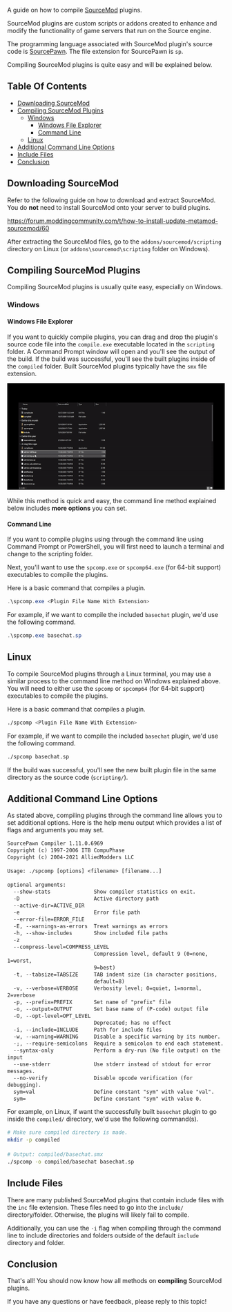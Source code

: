 A guide on how to compile [SourceMod](https://www.sourcemod.net/about.php) plugins.

SourceMod plugins are custom scripts or addons created to enhance and modify the functionality of game servers that run on the Source engine.

The programming language associated with SourceMod plugin's source code is [SourcePawn](https://github.com/alliedmodders/sourcepawn). The file extension for SourcePawn is `sp`.

Compiling SourceMod plugins is quite easy and will be explained below.

## Table Of Contents
* [Downloading SourceMod](#downloading-sourcemod)
* [Compiling SourceMod Plugins](#compiling-sourcemod-plugins)
  * [Windows](#windows)
    * [Windows File Explorer](#windows-file-explorer)
    * [Command Line](#command-line)
  * [Linux](#linux)
* [Additional Command Line Options](#additional-command-line-options)
* [Include Files](#include-files)
* [Conclusion](#conclusion)

## Downloading SourceMod
Refer to the following guide on how to download and extract SourceMod. You do **not** need to install SourceMod onto your server to build plugins.

https://forum.moddingcommunity.com/t/how-to-install-update-metamod-sourcemod/60

After extracting the SourceMod files, go to the `addons/sourcemod/scripting` directory on Linux (or `addons\sourcemod\scripting` folder on Windows).

## Compiling SourceMod Plugins
Compiling SourceMod plugins is usually quite easy, especially on Windows.

### Windows
#### Windows File Explorer
If you want to quickly compile plugins, you can drag and drop the plugin's source code file into the `compile.exe` executable located in the `scripting` folder. A Command Prompt window will open and you'll see the output of the build. If the build was successful, you'll see the built plugins inside of the `compiled` folder. Built SourceMod plugins typically have the `smx` file extension.

![Drag And Drop GIF](./images/gui-dnd.gif)

While this method is quick and easy, the command line method explained below includes **more options** you can set.

#### Command Line
If you want to compile plugins using through the command line using Command Prompt or PowerShell, you will first need to launch a terminal and change to the scripting folder.

Next, you'll want to use the `spcomp.exe` or `spcomp64.exe` (for 64-bit support) executables to compile the plugins.

Here is a basic command that compiles a plugin.

```powershell
.\spcomp.exe <Plugin File Name With Extension>
```

For example, if we want to compile the included `basechat` plugin, we'd use the following command.

```powershell
.\spcomp.exe basechat.sp
```

## Linux
To compile SourceMod plugins through a Linux terminal, you may use a similar process to the command line method on Windows explained above. You will need to either use the `spcomp` or `spcomp64` (for 64-bit support) executables to compile the plugins.

Here is a basic command that compiles a plugin.

```bash
./spcomp <Plugin File Name With Extension>
```

For example, if we want to compile the included `basechat` plugin, we'd use the following command.

```bash
./spcomp basechat.sp
```

If the build was successful, you'll see the new built plugin file in the same directory as the source code (`scripting/`).

## Additional Command Line Options
As stated above, compiling plugins through the command line allows you to set additional options. Here is the help menu output which provides a list of flags and arguments you may set.

```
SourcePawn Compiler 1.11.0.6969
Copyright (c) 1997-2006 ITB CompuPhase
Copyright (c) 2004-2021 AlliedModders LLC

Usage: ./spcomp [options] <filename> [filename...]

optional arguments:
  --show-stats              Show compiler statistics on exit.
  -D                        Active directory path
  --active-dir=ACTIVE_DIR
  -e                        Error file path
  --error-file=ERROR_FILE
  -E, --warnings-as-errors  Treat warnings as errors
  -h, --show-includes       Show included file paths
  -z
  --compress-level=COMPRESS_LEVEL
                            Compression level, default 9 (0=none, 1=worst,
                            9=best)
  -t, --tabsize=TABSIZE     TAB indent size (in character positions,
                            default=8)
  -v, --verbose=VERBOSE     Verbosity level; 0=quiet, 1=normal, 2=verbose
  -p, --prefix=PREFIX       Set name of "prefix" file
  -o, --output=OUTPUT       Set base name of (P-code) output file
  -O, --opt-level=OPT_LEVEL
                            Deprecated; has no effect
  -i, --include=INCLUDE     Path for include files
  -w, --warning=WARNING     Disable a specific warning by its number.
  -;, --require-semicolons  Require a semicolon to end each statement.
  --syntax-only             Perform a dry-run (No file output) on the input
  --use-stderr              Use stderr instead of stdout for error messages.
  --no-verify               Disable opcode verification (for debugging).
  sym=val                   Define constant "sym" with value "val".
  sym=                      Define constant "sym" with value 0.
```

For example, on Linux, if want the successfully built `basechat` plugin to go inside the `compiled/` directory, we'd use the following command(s).

```bash
# Make sure compiled directory is made.
mkdir -p compiled

# Output: compiled/basechat.smx
./spcomp -o compiled/basechat basechat.sp
```

## Include Files
There are many published SourceMod plugins that contain include files with the `inc` file extension. These files need to go into the `include/` directory/folder. Otherwise, the plugins will likely fail to compile.

Additionally, you can use the `-i` flag when compiling through the command line to include directories and folders outside of the default `include` directory and folder.

## Conclusion
That's all! You should now know how all methods on **compiling** SourceMod plugins.

If you have any questions or have feedback, please reply to this topic!